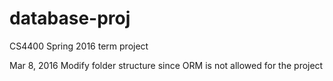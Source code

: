 # database-proj
CS4400 Spring 2016 term project

Mar 8, 2016
Modify folder structure since ORM is not allowed for the project

